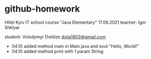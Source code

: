 # github-homework

Hillel Kyiv IT school course "Java Elementary" 17.09.2021
teacher: Igor Shklyar

student: Volodymyr Dolidze
dolia1903@gmail.com

- 04.10 added method main in Main.java and sout "Hello, World!"
- 04.10 added method print with 1 param String